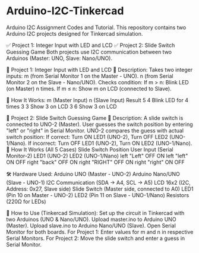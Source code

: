 # Arduino-I2C-Tinkercad
Arduino I2C Assignment Codes and Tutorial.
This repository contains two Arduino I2C projects designed for Tinkercad simulation.

✅ Project 1: Integer Input with LED and LCD
✅ Project 2: Slide Switch Guessing Game
Both projects use I2C communication between two Arduinos (Master: UNO, Slave: Nano/UNO).

📌 Project 1: Integer Input with LED and LCD
📝 Description:
Takes two integer inputs:
m (from Serial Monitor 1 on the Master - UNO).
n (from Serial Monitor 2 on the Slave - Nano/UNO).
Checks condition:
If m > n: Blink LED (on Master) n times.
If m ≤ n: Show m on LCD (connected to Slave).

🔧 How It Works:
m (Master Input)	n (Slave Input)	Result
5	4	Blink LED for 4 times
3	3	Show 3 on LCD
3	6	Show 3 on LCD

📌 Project 2: Slide Switch Guessing Game
📝 Description:
A slide switch is connected to UNO-2 (Master).
User guesses the switch position by entering "left" or "right" in Serial Monitor.
UNO-2 compares the guess with actual switch position:
If correct: Turn ON LED1 (UNO-2), Turn OFF LED2 (UNO-1/Nano).
If incorrect: Turn OFF LED1 (UNO-2), Turn ON LED2 (UNO-1/Nano).
🔧 How It Works (All 5 Cases)
Slide Switch Position	User Input (Serial Monitor-2)	LED1 (UNO-2)	LED2 (UNO-1/Nano)
left	"Left"	OFF	ON
left	"left"	ON	OFF
right	"back"	OFF	ON
right	"RIGHT"	OFF	ON
right	"right"	ON	OFF

🛠️ Hardware Used:
Arduino UNO (Master - UNO-2)
Arduino Nano/UNO (Slave - UNO-1)
I2C Communication (SDA → A4, SCL → A5)
LCD 16x2 (I2C, Address: 0x27, Slave side)
Slide Switch (Master side, connected to A0)
LED1 (Pin 10 on Master - UNO-2)
LED2 (Pin 11 on Slave - UNO-1/Nano)
Resistors (220Ω for LEDs)

🚀 How to Use (Tinkercad Simulation):
Set up the circuit in Tinkercad with two Arduinos (UNO & Nano/UNO).
Upload master.ino to Arduino UNO (Master).
Upload slave.ino to Arduino Nano/UNO (Slave).
Open Serial Monitor for both boards.
For Project 1: Enter values for m and n in respective Serial Monitors.
For Project 2: Move the slide switch and enter a guess in Serial Monitor.
